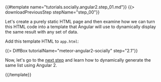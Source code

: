{{#template name="tutorials.socially.angular2.step_01.md"}}
{{> downloadPreviousStep stepName="step_00"}}

Let's create a purely static HTML page and then examine how we can turn this HTML code into a template that Angular will use to dynamically display the same result with any set of data.

Add this template HTML to `app.html`:

{{> DiffBox tutorialName="meteor-angular2-socially" step="2.1"}}

Now, let's go to the [next step](/tutorials/angular2/dynamic-template) and learn how to dynamically generate the same list using Angular 2.

{{/template}}
